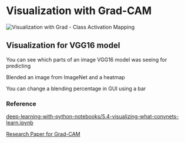 # Visualization with Grad-CAM
![Visualization with Grad - Class Activation Mapping](https://user-images.githubusercontent.com/51239551/66256468-69541080-e78e-11e9-8244-636093c7721c.png)

## Visualization for VGG16 model
You can see which parts of an image VGG16 model was seeing for predicting

Blended an image from ImageNet and a heatmap

You can change a blending percentage in GUI using a bar

### Reference
[deep-learning-with-python-notebooks/5.4-visualizing-what-convnets-learn.ipynb](https://github.com/fchollet/deep-learning-with-python-notebooks/blob/master/5.4-visualizing-what-convnets-learn.ipynb)

[Research Paper for Grad-CAM](https://arxiv.org/pdf/1610.02391.pdf)
